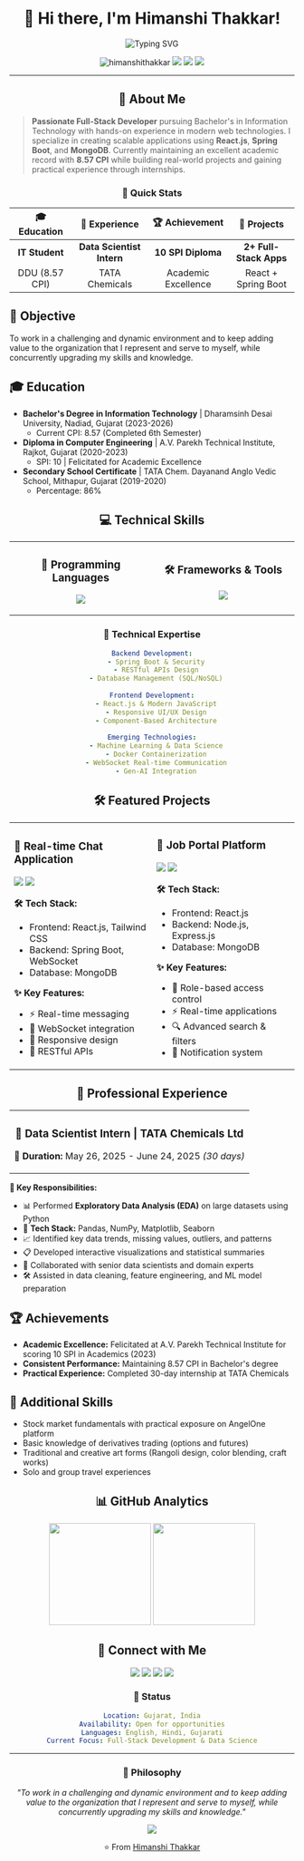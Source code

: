 <div align="center">
  
# 💫 Hi there, I'm Himanshi Thakkar! 

<img src="https://readme-typing-svg.herokuapp.com?font=Fira+Code&size=30&pause=1000&color=8B5CF6&center=true&vCenter=true&width=600&lines=Full-Stack+Developer;React.js+%26+Spring+Boot+Expert;Information+Technology+Student;Always+Learning+New+Technologies" alt="Typing SVG" />

<p align="center">
  <img src="https://komarev.com/ghpvc/?username=himanshithakkar&label=Profile%20views&color=8b5cf6&style=flat" alt="himanshithakkar" />
  <img src="https://img.shields.io/badge/Focus-Full%20Stack%20Development-8b5cf6" />
  <img src="https://img.shields.io/badge/Lives-Gujarat,%20India-success" />
  <img src="https://img.shields.io/badge/Status-Available%20for%20Hire-brightgreen" />
</p>

</div>

---

<div align="center">
  
## 🚀 About Me

</div>

> **Passionate Full-Stack Developer** pursuing Bachelor's in Information Technology with hands-on experience in modern web technologies. I specialize in creating scalable applications using **React.js**, **Spring Boot**, and **MongoDB**. Currently maintaining an excellent academic record with **8.57 CPI** while building real-world projects and gaining practical experience through internships.

<div align="center">

### 🌟 Quick Stats

| 🎓 Education | 💼 Experience | 🏆 Achievement | 🔧 Projects |
|:---:|:---:|:---:|:---:|
| **IT Student** | **Data Scientist Intern** | **10 SPI Diploma** | **2+ Full-Stack Apps** |
| DDU (8.57 CPI) | TATA Chemicals | Academic Excellence | React + Spring Boot |

</div>

## 🎯 Objective
To work in a challenging and dynamic environment and to keep adding value to the organization that I represent and serve to myself, while concurrently upgrading my skills and knowledge.

## 🎓 Education
- **Bachelor's Degree in Information Technology** | Dharamsinh Desai University, Nadiad, Gujarat (2023-2026)
  - Current CPI: 8.57 (Completed 6th Semester)
- **Diploma in Computer Engineering** | A.V. Parekh Technical Institute, Rajkot, Gujarat (2020-2023)
  - SPI: 10 | Felicitated for Academic Excellence
- **Secondary School Certificate** | TATA Chem. Dayanand Anglo Vedic School, Mithapur, Gujarat (2019-2020)
  - Percentage: 86%

<div align="center">

## 💻 Technical Skills

</div>

<table align="center">
<tr>
<td align="center" width="50%">

### 🚀 Programming Languages
<p align="center">
  <img src="https://skillicons.dev/icons?i=c,cpp,java,js,python,mysql" />
</p>

</td>
<td align="center" width="50%">

### 🛠️ Frameworks & Tools
<p align="center">
  <img src="https://skillicons.dev/icons?i=react,nodejs,spring,mongodb,tailwind,docker" />
</p>

</td>
</tr>
</table>

<div align="center">

### 🎯 Technical Expertise

```yaml
Backend Development:
  - Spring Boot & Security
  - RESTful APIs Design
  - Database Management (SQL/NoSQL)
  
Frontend Development:
  - React.js & Modern JavaScript
  - Responsive UI/UX Design
  - Component-Based Architecture
  
Emerging Technologies:
  - Machine Learning & Data Science
  - Docker Containerization
  - WebSocket Real-time Communication
  - Gen-AI Integration
```

</div>

<div align="center">

## 🛠️ Featured Projects

</div>

<table>
<tr>
<td width="50%">

### 🔄 Real-time Chat Application
[![](https://img.shields.io/badge/🚀-Live%20Demo-brightgreen)](#) [![](https://img.shields.io/badge/💻-Source%20Code-blue)](#)

**🛠️ Tech Stack:**
- Frontend: React.js, Tailwind CSS
- Backend: Spring Boot, WebSocket
- Database: MongoDB

**✨ Key Features:**
- ⚡ Real-time messaging 
- 🔌 WebSocket integration
- 📱 Responsive design
- 🚀 RESTful APIs

</td>
<td width="50%">

### 💼 Job Portal Platform  
[![](https://img.shields.io/badge/🚀-Live%20Demo-brightgreen)](#) [![](https://img.shields.io/badge/💻-Source%20Code-blue)](#)

**🛠️ Tech Stack:**
- Frontend: React.js
- Backend: Node.js, Express.js
- Database: MongoDB

**✨ Key Features:**
- 👥 Role-based access control
- ⚡ Real-time applications
- 🔍 Advanced search & filters
- 📧 Notification system

</td>
</tr>
</table>

<div align="center">

## 💼 Professional Experience

</div>

<div align="center">
<table width="100%">
<tr>
<td align="center">

### 🏢 Data Scientist Intern | TATA Chemicals Ltd
**📅 Duration:** May 26, 2025 - June 24, 2025 *(30 days)*

</td>
</tr>
</table>
</div>

**🔬 Key Responsibilities:**
- 📊 Performed **Exploratory Data Analysis (EDA)** on large datasets using Python
- 🐍 **Tech Stack:** Pandas, NumPy, Matplotlib, Seaborn
- 📈 Identified key data trends, missing values, outliers, and patterns
- 📋 Developed interactive visualizations and statistical summaries
- 🤝 Collaborated with senior data scientists and domain experts
- 🛠️ Assisted in data cleaning, feature engineering, and ML model preparation

## 🏆 Achievements
- **Academic Excellence:** Felicitated at A.V. Parekh Technical Institute for scoring 10 SPI in Academics (2023)
- **Consistent Performance:** Maintaining 8.57 CPI in Bachelor's degree
- **Practical Experience:** Completed 30-day internship at TATA Chemicals

## 🌟 Additional Skills
- Stock market fundamentals with practical exposure on AngelOne platform
- Basic knowledge of derivatives trading (options and futures)
- Traditional and creative art forms (Rangoli design, color blending, craft works)
- Solo and group travel experiences

<div align="center">

## 📊 GitHub Analytics

<img height="180em" src="https://github-readme-stats.vercel.app/api?username=himanshithakkar&show_icons=true&theme=tokyonight&include_all_commits=true&count_private=true"/>
<img height="180em" src="https://github-readme-stats.vercel.app/api/top-langs/?username=himanshithakkar&layout=compact&langs_count=8&theme=tokyonight"/>

</div>

<div align="center">

## 🤝 Connect with Me

<p align="center">
<a href="https://linkedin.com/in/himanshithakkar"><img src="https://img.shields.io/badge/-LinkedIn-0077B5?style=for-the-badge&logo=linkedin&logoColor=white"/></a>
<a href="https://github.com/himanshithakkar"><img src="https://img.shields.io/badge/-GitHub-181717?style=for-the-badge&logo=github&logoColor=white"/></a>
<a href="mailto:himanshi@example.com"><img src="https://img.shields.io/badge/-Email-D14836?style=for-the-badge&logo=gmail&logoColor=white"/></a>
<a href="https://twitter.com/himanshithakkar"><img src="https://img.shields.io/badge/-Twitter-1DA1F2?style=for-the-badge&logo=twitter&logoColor=white"/></a>
</p>

### 📍 Status
```yaml
Location: Gujarat, India
Availability: Open for opportunities
Languages: English, Hindi, Gujarati
Current Focus: Full-Stack Development & Data Science
```

</div>

---

<div align="center">

### 💭 Philosophy

*"To work in a challenging and dynamic environment and to keep adding value to the organization that I represent and serve to myself, while concurrently upgrading my skills and knowledge."*

<img src="https://github.com/himanshithakkar/himanshithakkar/blob/output/github-contribution-grid-snake.svg" />

⭐️ From [Himanshi Thakkar](https://github.com/himanshithakkar)

</div>
